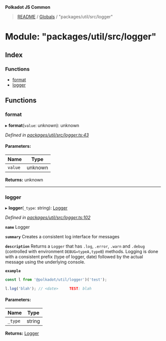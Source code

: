 **Polkadot JS Common**

> [README](../README.md) / [Globals](../globals.md) / "packages/util/src/logger"

# Module: "packages/util/src/logger"

## Index

### Functions

* [format](_packages_util_src_logger_.md#format)
* [logger](_packages_util_src_logger_.md#logger)

## Functions

### format

▸ **format**(`value`: unknown): unknown

*Defined in [packages/util/src/logger.ts:43](https://github.com/polkadot-js/common/blob/dd1220ac/packages/util/src/logger.ts#L43)*

#### Parameters:

Name | Type |
------ | ------ |
`value` | unknown |

**Returns:** unknown

___

### logger

▸ **logger**(`_type`: string): [Logger](../interfaces/_packages_util_src_types_.logger.md)

*Defined in [packages/util/src/logger.ts:102](https://github.com/polkadot-js/common/blob/dd1220ac/packages/util/src/logger.ts#L102)*

**`name`** Logger

**`summary`** Creates a consistent log interface for messages

**`description`** 
Returns a `Logger` that has `.log`, `.error`, `.warn` and `.debug` (controlled with environment `DEBUG=typeA,typeB`) methods. Logging is done with a consistent prefix (type of logger, date) followed by the actual message using the underlying console.

**`example`** 
<BR>

```javascript
const l from '@polkadot/util/logger')('test');

l.log('blah'); // <date>     TEST: blah
```

#### Parameters:

Name | Type |
------ | ------ |
`_type` | string |

**Returns:** [Logger](../interfaces/_packages_util_src_types_.logger.md)
